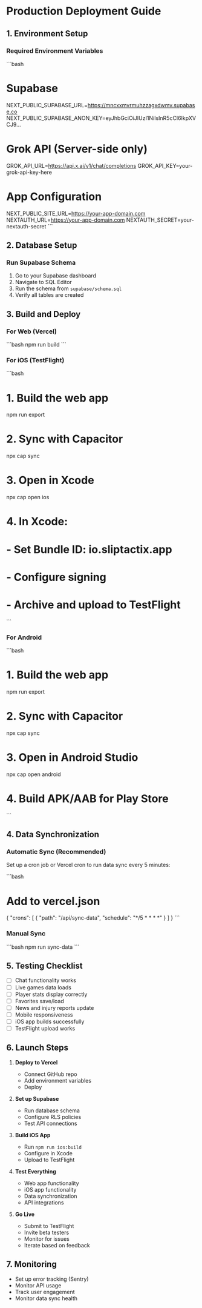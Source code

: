 # Production Deployment Guide

## 1. Environment Setup

### Required Environment Variables
\`\`\`bash
# Supabase
NEXT_PUBLIC_SUPABASE_URL=https://mncxxmvrmuhzzagxdwmv.supabase.co
NEXT_PUBLIC_SUPABASE_ANON_KEY=eyJhbGciOiJIUzI1NiIsInR5cCI6IkpXVCJ9...

# Grok API (Server-side only)
GROK_API_URL=https://api.x.ai/v1/chat/completions
GROK_API_KEY=your-grok-api-key-here

# App Configuration
NEXT_PUBLIC_SITE_URL=https://your-app-domain.com
NEXTAUTH_URL=https://your-app-domain.com
NEXTAUTH_SECRET=your-nextauth-secret
\`\`\`

## 2. Database Setup

### Run Supabase Schema
1. Go to your Supabase dashboard
2. Navigate to SQL Editor
3. Run the schema from `supabase/schema.sql`
4. Verify all tables are created

## 3. Build and Deploy

### For Web (Vercel)
\`\`\`bash
npm run build
\`\`\`

### For iOS (TestFlight)
\`\`\`bash
# 1. Build the web app
npm run export

# 2. Sync with Capacitor
npx cap sync

# 3. Open in Xcode
npx cap open ios

# 4. In Xcode:
# - Set Bundle ID: io.sliptactix.app
# - Configure signing
# - Archive and upload to TestFlight
\`\`\`

### For Android
\`\`\`bash
# 1. Build the web app
npm run export

# 2. Sync with Capacitor
npx cap sync

# 3. Open in Android Studio
npx cap open android

# 4. Build APK/AAB for Play Store
\`\`\`

## 4. Data Synchronization

### Automatic Sync (Recommended)
Set up a cron job or Vercel cron to run data sync every 5 minutes:

\`\`\`bash
# Add to vercel.json
{
  "crons": [
    {
      "path": "/api/sync-data",
      "schedule": "*/5 * * * *"
    }
  ]
}
\`\`\`

### Manual Sync
\`\`\`bash
npm run sync-data
\`\`\`

## 5. Testing Checklist

- [ ] Chat functionality works
- [ ] Live games data loads
- [ ] Player stats display correctly
- [ ] Favorites save/load
- [ ] News and injury reports update
- [ ] Mobile responsiveness
- [ ] iOS app builds successfully
- [ ] TestFlight upload works

## 6. Launch Steps

1. **Deploy to Vercel**
   - Connect GitHub repo
   - Add environment variables
   - Deploy

2. **Set up Supabase**
   - Run database schema
   - Configure RLS policies
   - Test API connections

3. **Build iOS App**
   - Run `npm run ios:build`
   - Configure in Xcode
   - Upload to TestFlight

4. **Test Everything**
   - Web app functionality
   - iOS app functionality
   - Data synchronization
   - API integrations

5. **Go Live**
   - Submit to TestFlight
   - Invite beta testers
   - Monitor for issues
   - Iterate based on feedback

## 7. Monitoring

- Set up error tracking (Sentry)
- Monitor API usage
- Track user engagement
- Monitor data sync health
